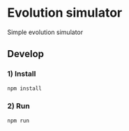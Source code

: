 # Evolution simulator

Simple evolution simulator

## Develop


### 1) Install

```bash
npm install
```

### 2) Run

```bash
npm run
```